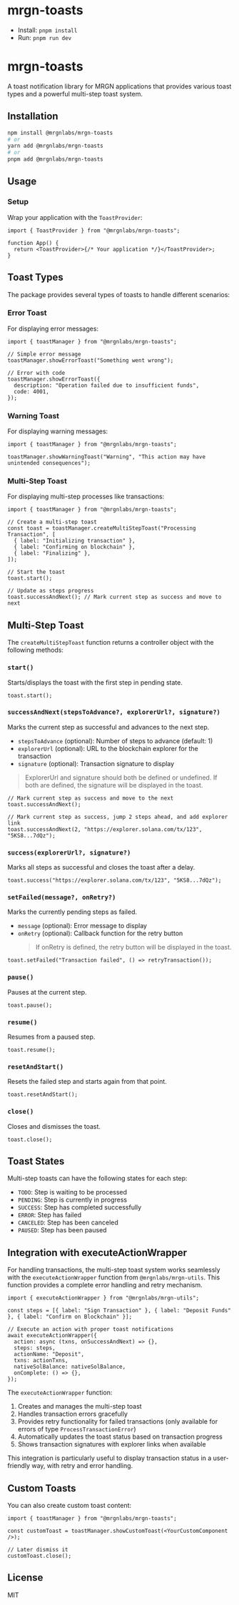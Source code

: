 # mrgn-toasts

- Install: `pnpm install`
- Run: `pnpm run dev`

# mrgn-toasts

A toast notification library for MRGN applications that provides various toast types and a powerful multi-step toast system.

## Installation

```bash
npm install @mrgnlabs/mrgn-toasts
# or
yarn add @mrgnlabs/mrgn-toasts
# or
pnpm add @mrgnlabs/mrgn-toasts
```

## Usage

### Setup

Wrap your application with the `ToastProvider`:

```tsx
import { ToastProvider } from "@mrgnlabs/mrgn-toasts";

function App() {
  return <ToastProvider>{/* Your application */}</ToastProvider>;
}
```

## Toast Types

The package provides several types of toasts to handle different scenarios:

### Error Toast

For displaying error messages:

```tsx
import { toastManager } from "@mrgnlabs/mrgn-toasts";

// Simple error message
toastManager.showErrorToast("Something went wrong");

// Error with code
toastManager.showErrorToast({
  description: "Operation failed due to insufficient funds",
  code: 4001,
});
```

### Warning Toast

For displaying warning messages:

```tsx
import { toastManager } from "@mrgnlabs/mrgn-toasts";

toastManager.showWarningToast("Warning", "This action may have unintended consequences");
```

### Multi-Step Toast

For displaying multi-step processes like transactions:

```tsx
import { toastManager } from "@mrgnlabs/mrgn-toasts";

// Create a multi-step toast
const toast = toastManager.createMultiStepToast("Processing Transaction", [
  { label: "Initializing transaction" },
  { label: "Confirming on blockchain" },
  { label: "Finalizing" },
]);

// Start the toast
toast.start();

// Update as steps progress
toast.successAndNext(); // Mark current step as success and move to next
```

## Multi-Step Toast

The `createMultiStepToast` function returns a controller object with the following methods:

### `start()`

Starts/displays the toast with the first step in pending state.

```tsx
toast.start();
```

### `successAndNext(stepsToAdvance?, explorerUrl?, signature?)`

Marks the current step as successful and advances to the next step.

- `stepsToAdvance` (optional): Number of steps to advance (default: 1)
- `explorerUrl` (optional): URL to the blockchain explorer for the transaction
- `signature` (optional): Transaction signature to display

> ExplorerUrl and signature should both be defined or undefined. If both are defined, the signature will be displayed in the toast.

```tsx
// Mark current step as success and move to the next
toast.successAndNext();

// Mark current step as success, jump 2 steps ahead, and add explorer link
toast.successAndNext(2, "https://explorer.solana.com/tx/123", "5KS8...7dQz");
```

### `success(explorerUrl?, signature?)`

Marks all steps as successful and closes the toast after a delay.

```tsx
toast.success("https://explorer.solana.com/tx/123", "5KS8...7dQz");
```

### `setFailed(message?, onRetry?)`

Marks the currently pending steps as failed.

- `message` (optional): Error message to display
- `onRetry` (optional): Callback function for the retry button
  > If onRetry is defined, the retry button will be displayed in the toast.

```tsx
toast.setFailed("Transaction failed", () => retryTransaction());
```

### `pause()`

Pauses at the current step.

```tsx
toast.pause();
```

### `resume()`

Resumes from a paused step.

```tsx
toast.resume();
```

### `resetAndStart()`

Resets the failed step and starts again from that point.

```tsx
toast.resetAndStart();
```

### `close()`

Closes and dismisses the toast.

```tsx
toast.close();
```

## Toast States

Multi-step toasts can have the following states for each step:

- `TODO`: Step is waiting to be processed
- `PENDING`: Step is currently in progress
- `SUCCESS`: Step has completed successfully
- `ERROR`: Step has failed
- `CANCELED`: Step has been canceled
- `PAUSED`: Step has been paused

## Integration with executeActionWrapper

For handling transactions, the multi-step toast system works seamlessly with the `executeActionWrapper` function from `@mrgnlabs/mrgn-utils`. This function provides a complete error handling and retry mechanism.

```tsx
import { executeActionWrapper } from "@mrgnlabs/mrgn-utils";

const steps = [{ label: "Sign Transaction" }, { label: "Deposit Funds" }, { label: "Confirm on Blockchain" }];

// Execute an action with proper toast notifications
await executeActionWrapper({
  action: async (txns, onSuccessAndNext) => {},
  steps: steps,
  actionName: "Deposit",
  txns: actionTxns,
  nativeSolBalance: nativeSolBalance,
  onComplete: () => {},
});
```

The `executeActionWrapper` function:

1. Creates and manages the multi-step toast
2. Handles transaction errors gracefully
3. Provides retry functionality for failed transactions (only available for errors of type `ProcessTransactionError`)
4. Automatically updates the toast status based on transaction progress
5. Shows transaction signatures with explorer links when available

This integration is particularly useful to display transaction status in a user-friendly way, with retry and error handling.

## Custom Toasts

You can also create custom toast content:

```tsx
import { toastManager } from "@mrgnlabs/mrgn-toasts";

const customToast = toastManager.showCustomToast(<YourCustomComponent />);

// Later dismiss it
customToast.close();
```

## License

MIT
